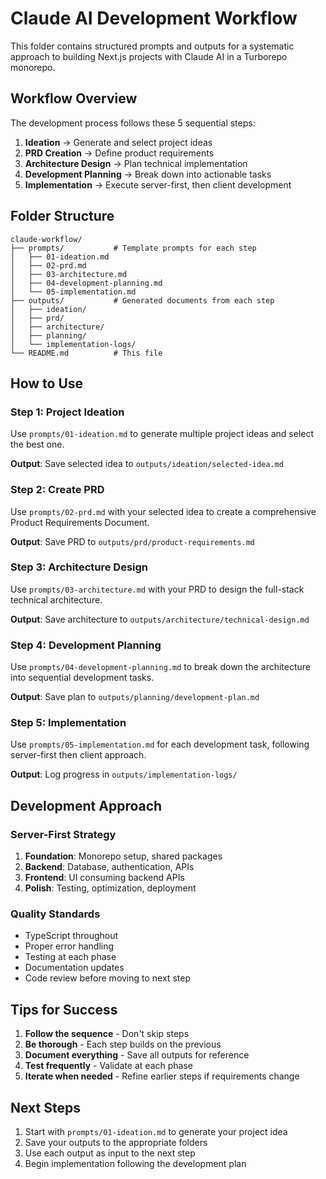 # Claude AI Development Workflow

This folder contains structured prompts and outputs for a systematic approach to building Next.js projects with Claude AI in a Turborepo monorepo.

## Workflow Overview

The development process follows these 5 sequential steps:

1. **Ideation** → Generate and select project ideas
2. **PRD Creation** → Define product requirements 
3. **Architecture Design** → Plan technical implementation
4. **Development Planning** → Break down into actionable tasks
5. **Implementation** → Execute server-first, then client development

## Folder Structure

```
claude-workflow/
├── prompts/           # Template prompts for each step
│   ├── 01-ideation.md
│   ├── 02-prd.md
│   ├── 03-architecture.md
│   ├── 04-development-planning.md
│   └── 05-implementation.md
├── outputs/           # Generated documents from each step
│   ├── ideation/
│   ├── prd/
│   ├── architecture/
│   ├── planning/
│   └── implementation-logs/
└── README.md          # This file
```

## How to Use

### Step 1: Project Ideation
Use `prompts/01-ideation.md` to generate multiple project ideas and select the best one.

**Output**: Save selected idea to `outputs/ideation/selected-idea.md`

### Step 2: Create PRD
Use `prompts/02-prd.md` with your selected idea to create a comprehensive Product Requirements Document.

**Output**: Save PRD to `outputs/prd/product-requirements.md`

### Step 3: Architecture Design
Use `prompts/03-architecture.md` with your PRD to design the full-stack technical architecture.

**Output**: Save architecture to `outputs/architecture/technical-design.md`

### Step 4: Development Planning
Use `prompts/04-development-planning.md` to break down the architecture into sequential development tasks.

**Output**: Save plan to `outputs/planning/development-plan.md`

### Step 5: Implementation
Use `prompts/05-implementation.md` for each development task, following server-first then client approach.

**Output**: Log progress in `outputs/implementation-logs/`

## Development Approach

### Server-First Strategy
1. **Foundation**: Monorepo setup, shared packages
2. **Backend**: Database, authentication, APIs
3. **Frontend**: UI consuming backend APIs
4. **Polish**: Testing, optimization, deployment

### Quality Standards
- TypeScript throughout
- Proper error handling
- Testing at each phase
- Documentation updates
- Code review before moving to next step

## Tips for Success

1. **Follow the sequence** - Don't skip steps
2. **Be thorough** - Each step builds on the previous
3. **Document everything** - Save all outputs for reference
4. **Test frequently** - Validate at each phase
5. **Iterate when needed** - Refine earlier steps if requirements change

## Next Steps

1. Start with `prompts/01-ideation.md` to generate your project idea
2. Save your outputs to the appropriate folders
3. Use each output as input to the next step
4. Begin implementation following the development plan